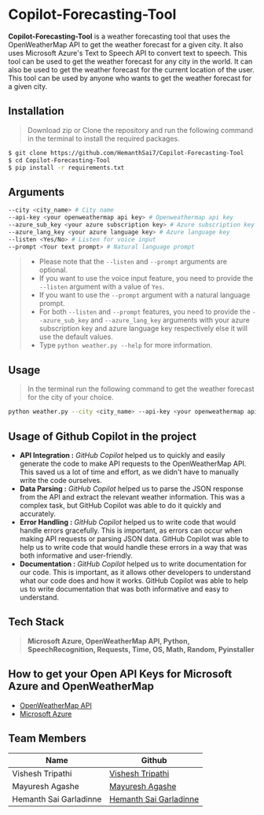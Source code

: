 # Copilot-Forecasting-Tool

**Copilot-Forecasting-Tool** is a weather forecasting tool that uses the OpenWeatherMap API to get the weather forecast for a given city. It also uses Microsoft Azure's Text to Speech API to convert text to speech. This tool can be used to get the weather forecast for any city in the world. It can also be used to get the weather forecast for the current location of the user. This tool can be used by anyone who wants to get the weather forecast for a given city.

## Installation
> Download zip or Clone the repository and run the following command in the terminal to install the required packages.

```bash
$ git clone https://github.com/HemanthSai7/Copilot-Forecasting-Tool
$ cd Copilot-Forecasting-Tool
$ pip install -r requirements.txt
```

## Arguments

```bash
--city <city_name> # City name
--api-key <your openweathermap api key> # Openweathermap api key
--azure_sub_key <your azure subscription key> # Azure subscription key
--azure_lang_key <your azure language key> # Azure language key
--listen <Yes/No> # Listen for voice input
--prompt <Your text prompt> # Natural language prompt
```
> -  Please note that the `--listen` and `--prompt` arguments are optional. 
> - If you want to use the voice input feature, you need to provide the `--listen` argument with a value of `Yes`.
> - If you want to use the `--prompt` argument with a natural language prompt. 
> - For both `--listen` and `--prompt` features, you need to provide the `--azure_sub_key` and `--azure_lang_key` arguments with your azure subscription key and azure language key respectively else it will use the default values.
> - Type `python weather.py --help` for more information.

## Usage
> In the terminal run the following command to get the weather forecast for the city of your choice.

```bash
python weather.py --city <city_name> --api-key <your openweathermap api key> --azure_sub_key <your azure subscription key> --azure_lang_key <your azure language key> --listen <Yes/No> --prompt <Your text prompt>
``` 

## Usage of Github Copilot in the project
- **API Integration :** *GitHub Copilot* helped us to quickly and easily generate the code to make API requests to the OpenWeatherMap API. This saved us a lot of time and effort, as we didn't have to manually write the code ourselves.
- **Data Parsing :** *GitHub Copilot* helped us to parse the JSON response from the API and extract the relevant weather information. This was a complex task, but GitHub Copilot was able to do it quickly and accurately.
- **Error Handling :** *GitHub Copilot* helped us to write code that would handle errors gracefully. This is important, as errors can occur when making API requests or parsing JSON data. GitHub Copilot was able to help us to write code that would handle these errors in a way that was both informative and user-friendly.
- **Documentation :** *GitHub Copilot* helped us to write documentation for our code. This is important, as it allows other developers to understand what our code does and how it works. GitHub Copilot was able to help us to write documentation that was both informative and easy to understand.

## Tech Stack
> **Microsoft Azure, OpenWeatherMap API, Python, SpeechRecognition, Requests, Time, OS, Math, Random, Pyinstaller**

## How to get your Open API Keys for Microsoft Azure and OpenWeatherMap
- [OpenWeatherMap API](https://openweathermap.org/api)
- [Microsoft Azure](https://azure.microsoft.com/en-us/)


## Team Members
| Name | Github |
| --- | --- |
| Vishesh Tripathi | [Vishesh Tripathi](https://github.com/Vishesht27) |
| Mayuresh Agashe | [Mayuresh Agashe](https://github.com/mayureshagashe2105) |
| Hemanth Sai Garladinne | [Hemanth Sai Garladinne](https://github.com/HemanthSai7) |

